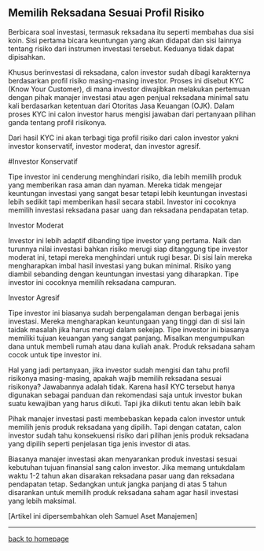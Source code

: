 ## Memilih Reksadana Sesuai Profil Risiko

Berbicara soal investasi, termasuk reksadana itu seperti membahas dua sisi koin. Sisi pertama bicara keuntungan yang akan didapat dan sisi lainnya tentang risiko dari instrumen investasi tersebut. Keduanya tidak dapat dipisahkan.

Khusus berinvestasi di reksadana, calon investor sudah dibagi karakternya berdasarkan profil risiko masing-masing investor.  Proses ini disebut KYC (Know Your Customer), di mana investor diwajibkan melakukan pertemuan dengan pihak manajer investasi atau agen penjual reksadana minimal satu kali berdasarkan ketentuan dari Otoritas Jasa Keuangan (OJK). Dalam proses KYC ini calon investor harus mengisi jawaban dari pertanyaan pilihan ganda tentang profil risikonya.

Dari hasil KYC  ini akan terbagi tiga profil risiko dari calon investor yakni investor konservatif, investor moderat, dan investor agresif.

#Investor Konservatif

Tipe investor ini cenderung menghindari risiko, dia lebih memilih produk yang memberikan rasa aman dan nyaman. Mereka tidak mengejar keuntungan investasi yang sangat besar tetapi lebih keuntungan investasi lebih sedikit tapi memberikan hasil secara stabil. Investor ini cocoknya memilih investasi reksadana pasar uang dan reksadana pendapatan tetap.

Investor Moderat

Investor ini lebih adaptif dibanding tipe investor yang pertama. Naik dan turunnya nilai investasi bahkan risiko merugi siap ditanggung tipe investor moderat ini, tetapi mereka menghindari untuk rugi besar. Di sisi lain mereka mengharapkan imbal hasil investasi yang bukan minimal. Risiko yang diambil sebanding dengan keuntungan investasi yang diharapkan. Tipe investor ini cocoknya memilih reksadana campuran.

Investor Agresif

Tipe investor ini biasanya sudah berpengalaman dengan berbagai jenis investasi. Mereka mengharapkan keuntungaan yang tinggi dan di sisi lain taidak masalah jika harus merugi dalam sekejap. Tipe investor ini biasanya memiliki tujuan keuangan yang sangat panjang. Misalkan mengumpulkan dana untuk membeli rumah atau dana kuliah anak. Produk reksadana saham cocok untuk tipe investor ini.

Hal yang jadi pertanyaan, jika investor sudah mengisi dan tahu profil risikonya masing-masing, apakah wajib memilih reksadana sesuai risikonya? Jawabannya adalah tidak. Karena hasil KYC tersebut hanya digunakan  sebagai panduan dan rekomendasi saja untuk investor bukan suatu kewajiban yang harus diikuti. Tapi jika diikuti tentu akan lebih baik

Pihak manajer investasi pasti membebaskan kepada calon investor untuk memilih jenis produk reksadana yang dipilih. Tapi dengan catatan, calon investor sudah tahu konsekuensi risiko dari pilihan jenis produk reksadana yang dipilih seperti penjelasan tiga jenis investor di atas.

Biasanya manajer investasi akan menyarankan produk investasi sesuai kebutuhan tujuan finansial sang calon investor. Jika memang untukdalam waktu 1-2 tahun akan disarakan  reksadana pasar uang dan reksadana pendapatan tetap. Sedangkan untuk jangka panjang di atas 5 tahun disarankan untuk memilih produk reksadana saham agar hasil investasi yang lebih maksimal.

[Artikel ini dipersembahkan oleh Samuel Aset Manajemen]

---

[back to homepage](https://arsarsars.github.io)
